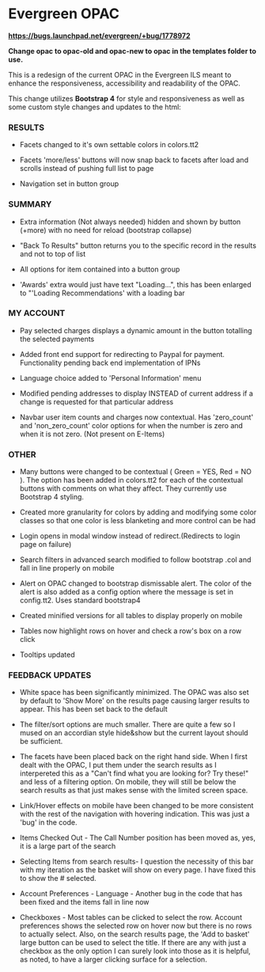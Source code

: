 # Evergreen OPAC
**https://bugs.launchpad.net/evergreen/+bug/1778972**

**Change opac to opac-old and opac-new to opac in the templates folder to use.**

This is a redesign of the current OPAC in the Evergreen ILS meant to enhance the responsiveness, accessibility and readability of the OPAC.

This change utilizes **Bootstrap 4** for style and responsiveness as well as some custom style changes and updates to the html:

### RESULTS
* Facets changed to it's own settable colors in colors.tt2

* Facets 'more/less' buttons will now snap back to facets after load and scrolls instead of pushing full list to page

* Navigation set in button group

### SUMMARY
* Extra information (Not always needed) hidden and shown by button (+more) with no need for reload (bootstrap collapse)

* "Back To Results" button returns you to the specific record in the results and not to top of list

* All options for item contained into a button group

* 'Awards' extra would just have text "Loading...", this has been enlarged to "'Loading Recommendations' with a loading bar

### MY ACCOUNT
* Pay selected charges displays a dynamic amount in the button totalling the selected payments

* Added front end support for redirecting to Paypal for payment. Functionality pending back end implementation of IPNs

* Language choice added to 'Personal Information' menu

* Modified pending addresses to display INSTEAD of current address if a change is requested for that particular address

* Navbar user item counts and charges now contextual. Has 'zero_count' and 'non_zero_count' color options for when the number is zero and when it is not zero. (Not present on E-Items)

### OTHER
* Many buttons were changed to be contextual ( Green = YES, Red = NO ). The option has been added in colors.tt2 for each of the contextual buttons with comments on what they affect. They currently use Bootstrap 4 styling.

* Created more granularity for colors by adding and modifying some color classes so that one color is less blanketing and more control can be had

* Login opens in modal window instead of redirect.(Redirects to login page on failure)

* Search filters in advanced search modified to follow bootstrap .col and fall in line properly on mobile

* Alert on OPAC changed to bootstrap dismissable alert. The color of the alert is also added as a config option where the message is set in config.tt2. Uses standard bootstrap4

* Created minified versions for all tables to display properly on mobile

* Tables now highlight rows on hover and check a row's box on a row click

* Tooltips updated

### FEEDBACK UPDATES
* White space has been significantly minimized. The OPAC was also set by default to 'Show More' on the results page causing larger results to appear. This has been set back to the default

* The filter/sort options are much smaller. There are quite a few so I mused on an accordian style hide&show but the current layout should be sufficient.

* The facets have been placed back on the right hand side. When I first dealt with the OPAC, I put them under the search results as I interpereted this as a "Can't find what you are looking for? Try these!" and less of a filtering option. On mobile, they will still be below the search results as that just makes sense with the limited screen space.

* Link/Hover effects on mobile have been changed to be more consistent with the rest of the navigation with hovering indication. This was just a 'bug' in the code.

* Items Checked Out - The Call Number position has been moved as, yes, it is a large part of the search

* Selecting Items from search results- I question the necessity of this bar with my iteration as the basket will show on every page. I have fixed this to show the # selected.

* Account Preferences - Language - Another bug in the code that has been fixed and the items fall in line now

* Checkboxes - Most tables can be clicked to select the row. Account preferences shows the selected row on hover now but there is no rows to actually select. Also, on the search results page, the 'Add to basket' large button can be used to select the title. If there are any with just a checkbox as the only option I can surely look into those as it is helpful, as noted, to have a larger clicking surface for a selection.
